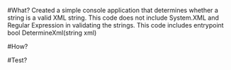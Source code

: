 #What?
Created a simple console application that determines whether a string is a valid XML string. This code does not include System.XML and Regular Expression in validating the strings. This code includes entrypoint bool DetermineXml(string xml)


#How?

#Test?
